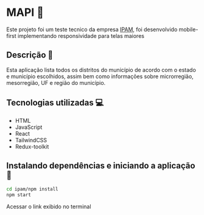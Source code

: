 # MAPI :deciduous_tree:

Este projeto foi um teste tecnico da empresa [IPAM](https://ipam.org.br/pt/), foi desenvolvido mobile-first implementando responsividade para telas maiores 


## Descrição :mag_right:

Esta aplicação lista todos os distritos do município de acordo com o estado e município escolhidos, assim bem como informações sobre microrregião, mesorregião, UF e região do município. 

## Tecnologias utilizadas :computer:

* HTML
* JavaScript
* React 
* TailwindCSS
* Redux-toolkit

## Instalando dependências e iniciando a aplicação :rocket:

```bash
cd ipam/npm install
npm start
```

Acessar o link exibido no terminal
